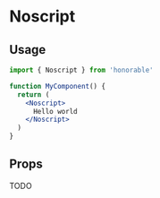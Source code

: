 # Noscript

## Usage

```jsx
import { Noscript } from 'honorable'

function MyComponent() {
  return (
    <Noscript>
      Hello world
    </Noscript>
  )
}
```

## Props

TODO
